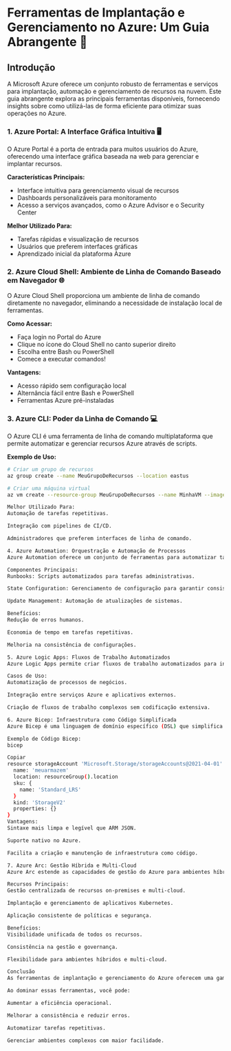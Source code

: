 # Ferramentas de Implantação e Gerenciamento no Azure: Um Guia Abrangente 🚀

## Introdução
A Microsoft Azure oferece um conjunto robusto de ferramentas e serviços para implantação, automação e gerenciamento de recursos na nuvem. Este guia abrangente explora as principais ferramentas disponíveis, fornecendo insights sobre como utilizá-las de forma eficiente para otimizar suas operações no Azure.

### 1. Azure Portal: A Interface Gráfica Intuitiva 🖥️
O Azure Portal é a porta de entrada para muitos usuários do Azure, oferecendo uma interface gráfica baseada na web para gerenciar e implantar recursos.

**Características Principais:**
- Interface intuitiva para gerenciamento visual de recursos
- Dashboards personalizáveis para monitoramento
- Acesso a serviços avançados, como o Azure Advisor e o Security Center

**Melhor Utilizado Para:**
- Tarefas rápidas e visualização de recursos
- Usuários que preferem interfaces gráficas
- Aprendizado inicial da plataforma Azure

### 2. Azure Cloud Shell: Ambiente de Linha de Comando Baseado em Navegador 🌐
O Azure Cloud Shell proporciona um ambiente de linha de comando diretamente no navegador, eliminando a necessidade de instalação local de ferramentas.

**Como Acessar:**
- Faça login no Portal do Azure
- Clique no ícone do Cloud Shell no canto superior direito
- Escolha entre Bash ou PowerShell
- Comece a executar comandos!

**Vantagens:**
- Acesso rápido sem configuração local
- Alternância fácil entre Bash e PowerShell
- Ferramentas Azure pré-instaladas

### 3. Azure CLI: Poder da Linha de Comando 💻
O Azure CLI é uma ferramenta de linha de comando multiplataforma que permite automatizar e gerenciar recursos Azure através de scripts.

**Exemplo de Uso:**
```bash
# Criar um grupo de recursos
az group create --name MeuGrupoDeRecursos --location eastus

# Criar uma máquina virtual
az vm create --resource-group MeuGrupoDeRecursos --name MinhaVM --image UbuntuLTS --admin-username azureuser --generate-ssh-keys

Melhor Utilizado Para:
Automação de tarefas repetitivas.

Integração com pipelines de CI/CD.

Administradores que preferem interfaces de linha de comando.

4. Azure Automation: Orquestração e Automação de Processos
Azure Automation oferece um conjunto de ferramentas para automatizar tarefas recorrentes e processos complexos.

Componentes Principais:
Runbooks: Scripts automatizados para tarefas administrativas.

State Configuration: Gerenciamento de configuração para garantir consistência.

Update Management: Automação de atualizações de sistemas.

Benefícios:
Redução de erros humanos.

Economia de tempo em tarefas repetitivas.

Melhoria na consistência de configurações.

5. Azure Logic Apps: Fluxos de Trabalho Automatizados
Azure Logic Apps permite criar fluxos de trabalho automatizados para integrar aplicativos, dados e sistemas.

Casos de Uso:
Automatização de processos de negócios.

Integração entre serviços Azure e aplicativos externos.

Criação de fluxos de trabalho complexos sem codificação extensiva.

6. Azure Bicep: Infraestrutura como Código Simplificada
Azure Bicep é uma linguagem de domínio específico (DSL) que simplifica a escrita de templates para Azure Resource Manager (ARM).

Exemplo de Código Bicep:
bicep

Copiar
resource storageAccount 'Microsoft.Storage/storageAccounts@2021-04-01' = {
  name: 'meuarmazem'
  location: resourceGroup().location
  sku: {
    name: 'Standard_LRS'
  }
  kind: 'StorageV2'
  properties: {}
}
Vantagens:
Sintaxe mais limpa e legível que ARM JSON.

Suporte nativo no Azure.

Facilita a criação e manutenção de infraestrutura como código.

7. Azure Arc: Gestão Híbrida e Multi-Cloud
Azure Arc estende as capacidades de gestão do Azure para ambientes híbridos e multi-cloud.

Recursos Principais:
Gestão centralizada de recursos on-premises e multi-cloud.

Implantação e gerenciamento de aplicativos Kubernetes.

Aplicação consistente de políticas e segurança.

Benefícios:
Visibilidade unificada de todos os recursos.

Consistência na gestão e governança.

Flexibilidade para ambientes híbridos e multi-cloud.

Conclusão
As ferramentas de implantação e gerenciamento do Azure oferecem uma gama diversificada de opções para atender às necessidades de diferentes cenários e preferências de usuários. Desde interfaces gráficas intuitivas até poderosas ferramentas de linha de comando e soluções de automação, o Azure proporciona os meios necessários para otimizar suas operações na nuvem.

Ao dominar essas ferramentas, você pode:

Aumentar a eficiência operacional.

Melhorar a consistência e reduzir erros.

Automatizar tarefas repetitivas.

Gerenciar ambientes complexos com maior facilidade.
